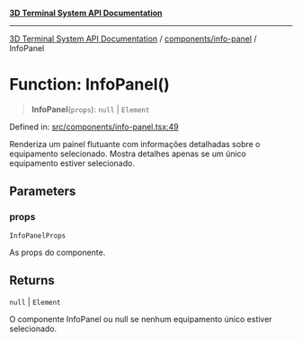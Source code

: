 [**3D Terminal System API Documentation**](../../../README.md)

***

[3D Terminal System API Documentation](../../../README.md) / [components/info-panel](../README.md) / InfoPanel

# Function: InfoPanel()

> **InfoPanel**(`props`): `null` \| `Element`

Defined in: [src/components/info-panel.tsx:49](https://github.com/Dicommunitas/ThreeJS_Terminal_3D2/blob/52232744018ed621d550262a267cac5a8cb3ae25/src/components/info-panel.tsx#L49)

Renderiza um painel flutuante com informações detalhadas sobre o equipamento selecionado.
Mostra detalhes apenas se um único equipamento estiver selecionado.

## Parameters

### props

`InfoPanelProps`

As props do componente.

## Returns

`null` \| `Element`

O componente InfoPanel ou null se nenhum equipamento único estiver selecionado.
